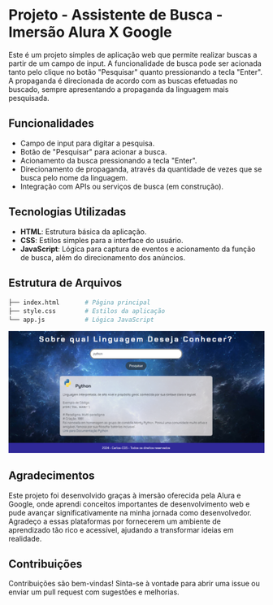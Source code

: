 # Projeto - Assistente de Busca - Imersão Alura X Google

Este é um projeto simples de aplicação web que permite realizar buscas a partir de um campo de input. A funcionalidade de busca pode ser acionada tanto pelo clique no botão "Pesquisar" quanto pressionando a tecla "Enter". A propaganda é direcionada de acordo com as buscas efetuadas no buscado, sempre apresentando a propaganda da linguagem mais pesquisada.

## Funcionalidades

- Campo de input para digitar a pesquisa.
- Botão de "Pesquisar" para acionar a busca.
- Acionamento da busca pressionando a tecla "Enter".
- Direcionamento de propaganda, através da quantidade de vezes que se busca pelo nome da linguagem.
- Integração com APIs ou serviços de busca (em construção).

## Tecnologias Utilizadas

- **HTML**: Estrutura básica da aplicação.
- **CSS**: Estilos simples para a interface do usuário.
- **JavaScript**: Lógica para captura de eventos e acionamento da função de busca, além do direcionamento dos anúncios.

## Estrutura de Arquivos

```bash
├── index.html       # Página principal
├── style.css        # Estilos da aplicação
└── app.js           # Lógica JavaScript
```
![Texto Alternativo](img/site.png)

## Agradecimentos
Este projeto foi desenvolvido graças à imersão oferecida pela Alura e Google, onde aprendi conceitos importantes de desenvolvimento web e pude avançar significativamente na minha jornada como desenvolvedor. Agradeço a essas plataformas por fornecerem um ambiente de aprendizado tão rico e acessível, ajudando a transformar ideias em realidade.

## Contribuições
Contribuições são bem-vindas! Sinta-se à vontade para abrir uma issue ou enviar um pull request com sugestões e melhorias.